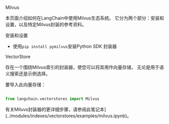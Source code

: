 Milvus


本页面介绍如何在LangChain中使用Milvus生态系统。
它分为两个部分：安装和设置，以及特定Milvus封装的参考资料。


安装和设置
- 使用`pip install pymilvus`安装Python SDK
封装器


VectorStore


存在一个围绕Milvus索引的封装器，使您可以将其用作向量存储，
无论是用于语义搜索还是示例选择。


要导入此向量存储：
```python

from langchain.vectorstores import Milvus

```



有关Miluvs封装器的更详细步骤，请参阅此笔记本](../modules/indexes/vectorstores/examples/milvus.ipynb)。
